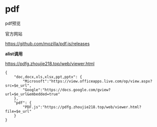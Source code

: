 # pdf

pdf预览





官方网站

https://github.com/mozilla/pdf.js/releases





**alist调用**

https://pdfg.zhoujie218.top/web/viewer.html



```
{
	"doc,docx,xls,xlsx,ppt,pptx": {
		"Microsoft":"https://view.officeapps.live.com/op/view.aspx?src=$e_url",
		"Google":"https://docs.google.com/gview?url=$e_url&embedded=true"
	},
	"pdf": {
		"PDF.js":"https://pdfg.zhoujie218.top/web/viewer.html?file=$e_url"
	}
}
```







